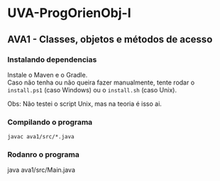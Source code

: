 # UVA-ProgOrienObj-I

## AVA1 - Classes, objetos e métodos de acesso

### Instalando dependencias

Instale o Maven e o Gradle.  
Caso não tenha ou não queira fazer manualmente, tente rodar o `install.ps1` (caso Windows) ou o `install.sh` (caso Unix).

Obs: Não testei o script Unix, mas na teoria é isso ai.

### Compilando o programa

`javac ava1/src/*.java`

### Rodanro o programa

java ava1/src/Main.java
